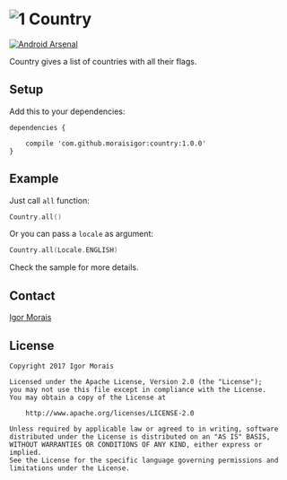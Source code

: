 # ![1] Country

[![Android Arsenal](https://img.shields.io/badge/Android%20Arsenal-Country-brightgreen.svg?style=flat)](https://android-arsenal.com/details/1/765)

Country gives a list of countries with all their flags.


## Setup

Add this to your dependencies:

```
dependencies {
    
    compile 'com.github.moraisigor:country:1.0.0'
}
```


## Example

Just call `all` function:

```kotlin
Country.all()
```

Or you can pass a `locale` as argument:

```kotlin
Country.all(Locale.ENGLISH)
```

Check the sample for more details.


## Contact

[Igor Morais](http://igormorais.com)


## License

```
Copyright 2017 Igor Morais
    
Licensed under the Apache License, Version 2.0 (the "License");
you may not use this file except in compliance with the License.
You may obtain a copy of the License at

    http://www.apache.org/licenses/LICENSE-2.0
    
Unless required by applicable law or agreed to in writing, software
distributed under the License is distributed on an "AS IS" BASIS,
WITHOUT WARRANTIES OR CONDITIONS OF ANY KIND, either express or implied.
See the License for the specific language governing permissions and
limitations under the License.
```

[1]: https://raw.githubusercontent.com/MoraisIgor/Country/master/Asset/Icon.png
